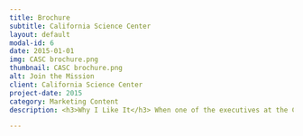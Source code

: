 ```yaml
---
title: Brochure
subtitle: California Science Center
layout: default
modal-id: 6
date: 2015-01-01
img: CASC brochure.png
thumbnail: CASC brochure.png
alt: Join the Mission
client: California Science Center
project-date: 2015
category: Marketing Content
description: <h3>Why I Like It</h3> When one of the executives at the California Science Center asked for a volunteer to conceptualize and write this brochure, I leaped at the chance. I collaborated cross-departmentally to produce the final piece, which was proudly shared with everyone from funders to the general public. Creating this brochure, I loved breaking down the Science Center’s mission in a way that told its story as a community resource, a hub for curiosity and learning, and a fun destination for anyone. <br> <br><a class="btn btn btn-primary" href="https://drive.google.com/file/d/1LXcBxfjx8h-BsDXcZ3ZUlO14wg4Gc1AO/view?usp=sharing" target="_">See It Here</a>

---
```

